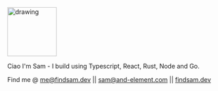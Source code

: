 <img src="https://www.findsam.dev/_next/static/media/Sam_Signature.c9780b61.svg" alt="drawing" width="112"/>

Ciao I'm Sam - I build using Typescript, React, Rust, Node and Go.

Find me @ me@findsam.dev || sam@and-element.com ||
[findsam.dev](https://findsam.dev/)



